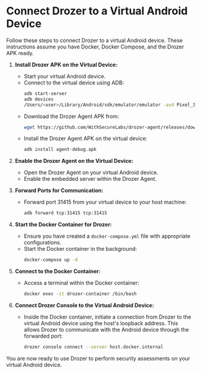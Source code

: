 # Connect Drozer to a Virtual Android Device

Follow these steps to connect Drozer to a virtual Android device. These instructions assume you have Docker, Docker Compose, and the Drozer APK ready.

1. **Install Drozer APK on the Virtual Device:**
   - Start your virtual Android device.
   - Connect to the virtual device using ADB:
     ```bash
     adb start-server
     adb devices
     /Users/<user>/Library/Android/sdk/emulator/emulator -avd Pixel_3a_API_34_extension_level_7_arm64-v8a
     ```
   - Download the Drozer Agent APK from:
     ```bash
     wget https://github.com/WithSecureLabs/drozer-agent/releases/download/2.5.2/agent-debug.apk
     ```
   - Install the Drozer Agent APK on the virtual device:
     ```bash
     adb install agent-debug.apk
     ```

2. **Enable the Drozer Agent on the Virtual Device:**
   - Open the Drozer Agent on your virtual Android device.
   - Enable the embedded server within the Drozer Agent.

3. **Forward Ports for Communication:**
   - Forward port 31415 from your virtual device to your host machine:
     ```bash
     adb forward tcp:31415 tcp:31415
     ```

4. **Start the Docker Container for Drozer:**
   - Ensure you have created a `docker-compose.yml` file with appropriate configurations.
   - Start the Docker container in the background:
     ```bash
     docker-compose up -d
     ```

5. **Connect to the Docker Container:**
   - Access a terminal within the Docker container:
     ```bash
     docker exec -it drozer-container /bin/bash
     ```

6. **Connect Drozer Console to the Virtual Android Device:**
   - Inside the Docker container, initiate a connection from Drozer to the virtual Android device using the host's loopback address. This allows Drozer to communicate with the Android device through the forwarded port:
     ```bash
     drozer console connect --server host.docker.internal
     ```

You are now ready to use Drozer to perform security assessments on your virtual Android device. 

